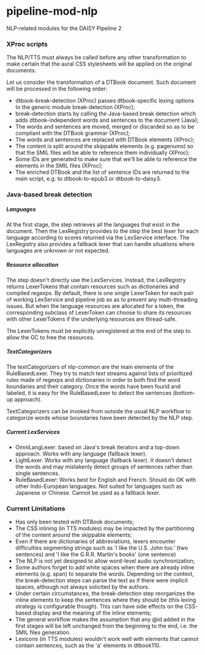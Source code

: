 pipeline-mod-nlp
================

NLP-related modules for the DAISY Pipeline 2

### XProc scripts

The NLP/TTS must always be called before any other transformation to make certain that the aural CSS stylesheets will be applied on the original documents.

Let us consider the transformation of a DTBook document. Such document will be processed in the following order:

- dtbook-break-detection (XProc) passes dtbook-specific lexing options to the generic module break-detection (XProc);
- break-detection starts by calling the Java-based break detection which adds dtbook-independent words and sentences to the document (Java);
- The words and sentences are moved, merged or discarded so as to be compliant with the DTBook grammar (XProc);
- The words and sentences are replaced with DTBook elements (XProc);
- The content is split around the skippable elements (e.g. pagenums) so that the SMIL files will be able to reference them individually (XProc);
- Some IDs are generated to make sure that we'll be able to reference the elements in the SMIL files (XProc);
- The enriched DTBook and the list of sentence IDs are returned to the main script, e.g. to dtbook-to-epub3 or dtbook-to-daisy3.

### Java-based break detection

##### Languages

At the first stage, the step retrieves all the languages that exist in the document. Then the LexRegistry provides to the step the best lexer for each language according to scores returned via the LexService interface. The LexRegistry also provides a fallback lexer that can handle situations where languages are unknown or not expected.

##### Resource allocation

The step doesn't directly use the LexServices. Instead, the LexRegistry returns LexerTokens that contain resources such as dictionaries and compiled regexps. By default, there is one single LexerToken for each pair of working LexService and pipeline job so as to prevent any multi-threading issues. But when the language resources are allocated for a token, the corresponding subclass of LexerToken can choose to share its resources with other LexerTokens if the underlying resources are thread-safe.

The LexerTokens must be explicitly unregistered at the end of the step to allow the GC to free the resources.

##### TextCategorizers

The textCategorizers of nlp-common are the main elements of the RuleBasedLexer. They try to match text streams against lists of prioritized rules made of regexps and dictionaries in order to both find the word boundaries and their category. Once the words have been found and labeled, it is easy for the RuleBasedLexer to detect the sentences (bottom-up approach).

TextCategorizers can be invoked from outside the usual NLP workflow to categorize words whose boundaries have been detected by the NLP step.

##### Current LexServices

- OmniLangLexer: based on Java's break iterators and a top-down approach. Works with any language (fallback lexer).
- LightLexer. Works with any language (fallback lexer). It doesn't detect the words and may mistakenly detect groups of sentences rather than single sentences.
- RuleBasedLexer: Works best for English and French. Should do OK with other Indo-European languages. Not suited for languages such as Japanese or Chinese. Cannot be used as a fallback lexer.

### Current Limitations

- Has only been tested with DTBook documents;
- The CSS inlining (in TTS modules) may be impacted by the partitioning of the content around the skippable elements;
- Even if there are dictionaries of abbreviations, lexers encounter difficulties segmenting strings such as 'I like the U.S. John too.' (two sentences) and 'I like the G.R.R. Martin's books' (one sentence)
- The NLP is not yet designed to allow word-level audio synchronization;
- Some authors forget to add white spaces when there are already inline elements (e.g. span) to separate the words. Depending on the context, the break-detection steps can parse the text as if there were implicit spaces, although not always solicited by the authors.
- Under certain circumstances, the break-detection step reorganizes the inline elements to keep the sentences where they should be (this lexing strategy is configurable though). This can have side effects on the CSS-based display and the meaning of the inline elements;
- The general workflow makes the assumption that any @id added in the first stages will be left
unchanged from the beginning to the end, i.e. the SMIL files generation.
- Lexicons (in TTS modules) wouldn't work well with elements that cannot contain sentences, such as the 'a' elements in dtbook110.
